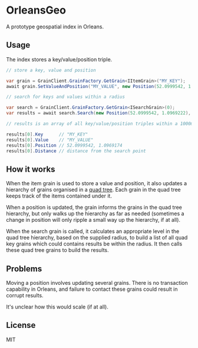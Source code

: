 # OrleansGeo

A prototype geospatial index in Orleans.

## Usage

The index stores a key/value/position triple.

```cs
// store a key, value and position

var grain = GrainClient.GrainFactory.GetGrain<IItemGrain>("MY_KEY");
await grain.SetValueAndPosition("MY_VALUE", new Position(52.0999542, 1.0969174), null);

// search for keys and values within a radius

var search = GrainClient.GrainFactory.GetGrain<ISearchGrain>(0);
var results = await search.Search(new Position(52.0999542, 1.0969222), 1000);

// results is an array of all key/value/position triples within a 1000m radius

results[0].Key 		// "MY_KEY"
results[0].Value 	// "MY_VALUE"
results[0].Position // 52.0999542, 1.0969174
results[0].Distance // distance from the search point
```

## How it works

When the item grain is used to store a value and position, it also updates a hierarchy 
of grains organised in a [quad tree](https://en.wikipedia.org/wiki/Quadtree). Each grain
in the quad tree keeps track of the items contained under it.

When a position is updated, the grain informs the grains in the quad tree hierarchy, but only walks up the hierarchy as far as needed  (sometimes a change in position will only ripple a small way up the hierarchy, if at all).

When the search grain is called, it calculates an appropriate level in the quad tree hierarchy, based on the supplied radius, to build a list of all quad key grains which could contains results be within the radius. It then calls these quad tree grains to build the results.

## Problems

Moving a position involves updating several grains. There is no transaction capability in Orleans, and failure to contact these grains could result in corrupt results.

It's unclear how this would scale (if at all).

## License

MIT
